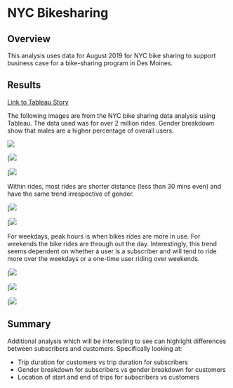 # NYC Bikesharing

## Overview 
This analysis uses data for August 2019 for NYC bike sharing to support business case for a bike-sharing program in Des Moines.

## Results 
[Link to Tableau Story](https://public.tableau.com/app/profile/madiha8743/viz/Bikesharing_challenge_16229839442130/Story1
"Link to Tableau Dashboard")

The following images are from the NYC bike sharing data analysis using Tableau. The data used was for over 2 million rides. Gender breakdown show that males are a higher percentage of overall users.  

![](https://public.tableau.com/app/profile/madiha8743/viz/Bikesharing_challenge_16229839442130/Story1) 

[![](https://github.com/madihajaved/bikesharing/blob/main/Images/Image1.png)

[![](https://github.com/madihajaved/bikesharing/blob/main/Images/Image2.png)

Within rides, most rides are shorter distance (less than 30 mins even) and have the same trend irrespective of gender. 

[![](https://github.com/madihajaved/bikesharing/blob/main/Images/Image3.png)

[![](https://github.com/madihajaved/bikesharing/blob/main/Images/Image4.png)

For weekdays, peak hours is when bikes rides are more in use. For weekends the bike rides are through out the day. Interestingly, this trend seems dependent on whether a user is a subscriber and will tend to ride more over the weekdays or a one-time user riding over weekends. 

[![](https://github.com/madihajaved/bikesharing/blob/main/Images/Image5.png)

[![](https://github.com/madihajaved/bikesharing/blob/main/Images/Image6.png)

[![](https://github.com/madihajaved/bikesharing/blob/main/Images/Image7.png)


## Summary 
Additional analysis which will be interesting to see can highlight differences between subscribers and customers. Specifically looking at:

- Trip duration for customers vs trip duration for subscribers 
- Gender breakdown for subscribers vs gender breakdown for customers 
- Location of start and end of trips for subscribers vs customers 